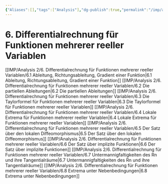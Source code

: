 ```yaml
---
{"Aliases":[],"tags":["Analysis"],"dg-publish":true,"permalink":"/imp/analysis-2/6-differentialrechnung-fuer-funktionen-mehrerer-reeller-variablen/6-differentialrechnung-fuer-funktionen-mehrerer-reeller-variablen/","dgHomeLink":true,"dgPassFrontmatter":true}
---
```


# 6. Differentialrechnung für Funktionen mehrerer reeller Variablen
[[IMP/Analysis 2/6. Differentialrechnung für Funktionen mehrerer reeller Variablen/6.1 Ableitung, Richtungsableitung, Gradient einer Funktion|6.1 Ableitung, Richtungsableitung, Gradient einer Funktion]]
[[IMP/Analysis 2/6. Differentialrechnung für Funktionen mehrerer reeller Variablen/6.2 Die partiellen Ableitungen|6.2 Die partiellen Ableitungen]]
[[IMP/Analysis 2/6. Differentialrechnung für Funktionen mehrerer reeller Variablen/6.3 Die Taylorformel für Funktionen mehrerer reeller Variablen|6.3 Die Taylorformel für Funktionen mehrerer reeller Variablen]]
[[IMP/Analysis 2/6. Differentialrechnung für Funktionen mehrerer reeller Variablen/6.4 Lokale Extrema für Funktionen mehrerer reeller Variablen|6.4 Lokale Extrema für Funktionen mehrerer reeller Variablen]]
[[IMP/Analysis 2/6. Differentialrechnung für Funktionen mehrerer reeller Variablen/6.5 Der Satz über den lokalen Diffeomorphismus|6.5 Der Satz über den lokalen Diffeomorphismus]]
[[IMP/Analysis 2/6. Differentialrechnung für Funktionen mehrerer reeller Variablen/6.6 Der Satz über implizite Funktionen|6.6 Der Satz über implizite Funktionen]]
[[IMP/Analysis 2/6. Differentialrechnung für Funktionen mehrerer reeller Variablen/6.7 Untermannigfaltigkeiten des Rn und ihre Tangentialräume|6.7 Untermannigfaltigkeiten des Rn und ihre Tangentialräume]]
[[IMP/Analysis 2/6. Differentialrechnung für Funktionen mehrerer reeller Variablen/6.8 Extrema unter Nebenbedingungen|6.8 Extrema unter Nebenbedingungen]]